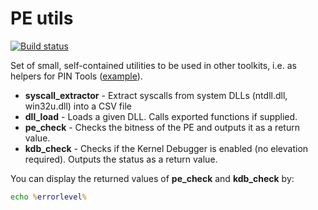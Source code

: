 # PE utils
[![Build status](https://ci.appveyor.com/api/projects/status/0o7akheju8te49d6?svg=true)](https://ci.appveyor.com/project/hasherezade/pe-utils)

Set of small, self-contained utilities to be used in other toolkits, i.e. as helpers for PIN Tools ([example](https://github.com/hasherezade/tiny_tracer/tree/master/install32_64)).

+ **syscall_extractor** - Extract syscalls from system DLLs (ntdll.dll, win32u.dll) into a CSV file
+ **dll_load** - Loads a given DLL. Calls exported functions if supplied.
+ **pe_check** - Checks the bitness of the PE and outputs it as a return value.
+ **kdb_check** - Checks if the Kernel Debugger is enabled (no elevation required). Outputs the status as a return value.

You can display the returned values of **pe_check** and **kdb_check** by:

```cmd
echo %errorlevel%
```
